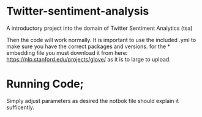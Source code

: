 # Twitter-sentiment-analysis
A introductory project into the domain of Twitter Sentiment Analytics (tsa) 

 
 Then the code will work normally. It is important to use the included .yml to make sure you have the correct packages and versions. 
 for the * embedding file you must download it from here: https://nlp.stanford.edu/projects/glove/ as it is to large to upload. 
 
 
 
 # Running Code;
 
 Simply adjust parameters as desired the notbok file should explain it sufficently. 
